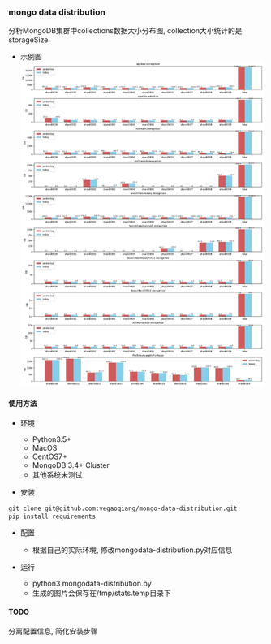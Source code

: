 ### mongo data distribution
分析MongoDB集群中collections数据大小分布图, collection大小统计的是storageSize
+ 示例图
![avatar](./docs/mongodata20190322.png)

#### 使用方法
+ 环境
  - Python3.5+
  - MacOS
  - CentOS7+
  - MongoDB 3.4+ Cluster
  - 其他系统未测试

+ 安装
```
git clone git@github.com:vegaoqiang/mongo-data-distribution.git
pip install requirements
```
+ 配置
  - 根据自己的实际环境, 修改mongodata-distribution.py对应信息

+ 运行
  - python3 mongodata-distribution.py
  - 生成的图片会保存在/tmp/stats.temp目录下

#### TODO
分离配置信息, 简化安装步骤

